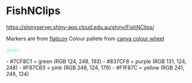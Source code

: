 # FishNClips

https://shinyserver.shiny-app.cloud.edu.au/shiny/FishNClips/




Markers are from [flaticon](https://www.flaticon.com/free-icon/maps-and-flags_447031?k=1635227226463)
Colour pallete from [canva colour wheel](https://www.canva.com/colors/color-wheel/)

<p style="color: #7CF8C1">green</p>
- #7CF8C1 = green (RGB 124, 248, 193)
- #837CF8 = purple (RGB 131, 124, 248)
- #F87CB3 = pink (RGB 248, 124, 179)
- #F1F87C = yellow (RGB 241, 248, 124)